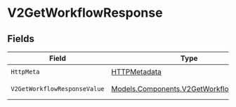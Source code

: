 # V2GetWorkflowResponse


## Fields

| Field                                                                                       | Type                                                                                        | Required                                                                                    | Description                                                                                 |
| ------------------------------------------------------------------------------------------- | ------------------------------------------------------------------------------------------- | ------------------------------------------------------------------------------------------- | ------------------------------------------------------------------------------------------- |
| `HttpMeta`                                                                                  | [HTTPMetadata](../../Models/Components/HTTPMetadata.md)                                     | :heavy_check_mark:                                                                          | N/A                                                                                         |
| `V2GetWorkflowResponseValue`                                                                | [Models.Components.V2GetWorkflowResponse](../../Models/Components/V2GetWorkflowResponse.md) | :heavy_minus_sign:                                                                          | The workflow                                                                                |